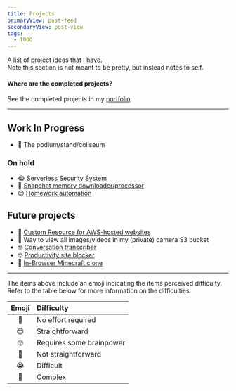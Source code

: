 ```yaml
---
title: Projects
primaryView: post-feed
secondaryView: post-view
tags:
  - TODO
---
```


A list of project ideas that I have. \
Note this section is not meant to be pretty, but instead notes to self.

#### Where are the completed projects?
See the completed projects in my [portfolio](/portfolio).

---


## Work In Progress
- 🫠 The podium/stand/coliseum

### On hold
- 😭 [Serverless Security System](/portfolio/serverless-security-system)
- 🧐 [Snapchat memory downloader/processor](/projects/minecraft-clone)
- 😊 [Homework automation](/projects/automating-homework)

## Future projects
- 🥱 [Custom Resource for AWS-hosted websites](/projects/aws-website-custom-resource)
- 🥱 Way to view all images/videos in my (private) camera S3 bucket
- 🤓 [Conversation transcriber](/projects/transcriber)
- 🤓 [Productivity site blocker](/projects/hacking-productivity)
- 🫠 [In-Browser Minecraft clone](/projects/minecraft-clone)

---

The items above include an emoji indicating the items perceived difficulty. Refer to the table below for more information on the difficulties.

| Emoji | Difficulty |
| :-: | :-- |
| 🥱 | No effort required |
| 😊 | Straightforward |
| 🤓 | Requires some brainpower |
| 🧐 | Not straightforward |
| 😭 | Difficult |
| 🫠 | Complex |

